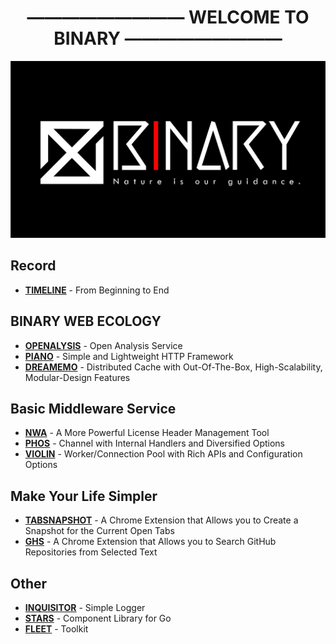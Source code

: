 <h1 align="center">
————————— WELCOME TO BINARY —————————
</h1>

![BINARY](https://github.com/justlorain/justlorain/blob/main/images/BINARY.jpg)

## Record

- **[TIMELINE](https://github.com/B1NARY-GR0UP/TIMELINE)** - From Beginning to End

## BINARY WEB ECOLOGY

- **[OPENALYSIS](https://github.com/B1NARY-GR0UP/openalysis)** - Open Analysis Service
- **[PIANO](https://github.com/B1NARY-GR0UP/piano)** - Simple and Lightweight HTTP Framework
- **[DREAMEMO](https://github.com/B1NARY-GR0UP/dreamemo)** - Distributed Cache with Out-Of-The-Box, High-Scalability, Modular-Design Features

## Basic Middleware Service

- **[NWA](https://github.com/B1NARY-GR0UP/nwa)** - A More Powerful License Header Management Tool
- **[PHOS](https://github.com/B1NARY-GR0UP/phos)** - Channel with Internal Handlers and Diversified Options
- **[VIOLIN](https://github.com/B1NARY-GR0UP/violin)** - Worker/Connection Pool with Rich APIs and Configuration Options

## Make Your Life Simpler

- **[TABSNAPSHOT](https://github.com/B1NARY-GR0UP/tabsnapshot)** - A Chrome Extension that Allows you to Create a Snapshot for the Current Open Tabs
- **[GHS](https://github.com/B1NARY-GR0UP/ghs)** - A Chrome Extension that Allows you to Search GitHub Repositories from Selected Text

## Other

- **[INQUISITOR](https://github.com/B1NARY-GR0UP/inquisitor)** - Simple Logger
- **[STARS](https://github.com/B1NARY-GR0UP/stars)** - Component Library for Go
- **[FLEET](https://github.com/B1NARY-GR0UP/fleet)** - Toolkit